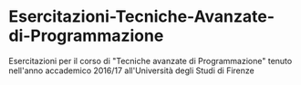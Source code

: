 # Esercitazioni-Tecniche-Avanzate-di-Programmazione
Esercitazioni per il corso di "Tecniche avanzate di Programmazione" tenuto nell'anno accademico 2016/17 all'Università degli Studi di Firenze
